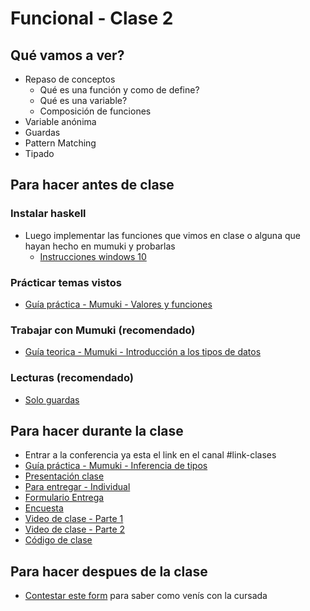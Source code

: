 # Funcional - Clase 2

## Qué vamos a ver?

* Repaso de conceptos
    * Qué es una función y como de define?
    * Qué es una variable?
    * Composición de funciones
* Variable anónima
* Guardas
* Pattern Matching
* Tipado

## Para hacer antes de clase

### Instalar haskell

* Luego implementar las funciones que vimos en clase o alguna que hayan hecho en mumuki y probarlas
    * [Instrucciones windows 10](https://github.com/pdep-utn/sabados-tarde/blob/master/instalaciones/ghci-windows-10.md)

### Prácticar temas vistos

* [Guía práctica - Mumuki - Valores y funciones](https://mumuki.io/pdep-utn/lessons/689-programacion-funcional-practica-valores-y-funciones)

### Trabajar con Mumuki (recomendado)
* [Guía teorica - Mumuki - Introducción a los tipos de datos](https://mumuki.io/pdep-utn/lessons/690-programacion-funcional-introduccion-a-los-tipos-de-datos)

### Lecturas (recomendado)
* [Solo guardas](https://docs.google.com/document/d/1W5BcOmIJMCylqAjqPw1RzPlujycbvNJueh8-Uyc2fMY)

## Para hacer durante la clase
* Entrar a la conferencia ya esta el link en el canal #link-clases
* [Guía práctica - Mumuki - Inferencia de tipos](https://mumuki.io/pdep-utn/lessons/691-programacion-funcional-practica-de-inferencia-de-tipos)
* [Presentación clase](https://docs.google.com/presentation/d/1zXZgOWFBwNcoiArdtT2m1dm5vzyDsVG5WSEpT63hWe8/edit?usp=sharing)
* [Para entregar - Individual](https://docs.google.com/document/d/14FdoEE4n2tgCSyK05P3kHryxQobbg1iwXgOIKjvPnjs/edit?usp=drivesdk)
* [Formulario Entrega]()
* [Encuesta]()
* [Video de clase - Parte 1]()
* [Video de clase - Parte 2]()
* [Código de clase](https://github.com/pdep-utn/sabados-tarde/blob/master/seguimiento/2020/funcional/practica/clase-2.hs)

## Para hacer despues de la clase
* [Contestar este form](https://docs.google.com/forms/d/e/1FAIpQLSevQ-NeAt2-om5HZ_zaqtIZH1Iqmagk19--VSGLTRpcmc3Xcw/viewform?usp=sf_link) para saber como venís con la cursada
